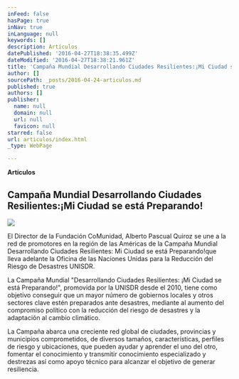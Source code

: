 ```yaml
---
inFeed: false
hasPage: true
inNav: true
inLanguage: null
keywords: []
description: Artículos
datePublished: '2016-04-27T18:38:35.499Z'
dateModified: '2016-04-27T18:38:21.961Z'
title: 'Campaña Mundial Desarrollando Ciudades Resilientes:¡Mi Ciudad se está Preparando!'
author: []
sourcePath: _posts/2016-04-24-articulos.md
published: true
authors: []
publisher:
  name: null
  domain: null
  url: null
  favicon: null
starred: false
url: articulos/index.html
_type: WebPage

---
```

**Artículos**

## Campaña Mundial Desarrollando Ciudades Resilientes:¡Mi Ciudad se está Preparando!
![](https://the-grid-user-content.s3-us-west-2.amazonaws.com/2eebe1bf-8544-494a-97c4-489321fadf2e.jpg)

  
El Director de la Fundación CoMunidad, Alberto Pascual Quiroz se une a la red de promotores en la región de las Américas de la Campaña Mundial Desarrollando Ciudades Resilientes: Mi Ciudad se está Preparando!que lleva adelante la Oficina de las Naciones Unidas para la Reducción del Riesgo de Desastres UNISDR.

La Campaña Mundial "Desarrollando Ciudades Resilientes: ¡Mi Ciudad se está Preparando!", promovida por la UNISDR desde el 2010, tiene como objetivo conseguir que un mayor número de gobiernos locales y otros sectores clave estén preparados ante desastres, mediante al aumento del compromiso político con la reducción del riesgo de desastres y la adaptación al cambio climático.

La Campaña abarca una creciente red global de ciudades, provincias y municipios comprometidos, de diversos tamaños, características, perfiles de riesgo y ubicaciones, que pueden ayudar y aprender el uno del otro, fomentar el conocimiento y transmitir conocimiento especializado y destrezas así como apoyo técnico para alcanzar el objetivo de generar resiliencia.